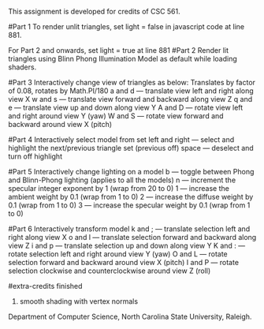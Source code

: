 This assignment is developed for credits of CSC 561.

#Part 1
To render unlit triangles, set light = false in javascript code at line 881.

For Part 2 and onwards, set light = true at line 881
#Part 2
Render lit triangles using Blinn Phong Illumination Model as default while loading shaders.

#Part 3
Interactively change view of triangles as below:
Translates by factor of 0.08, rotates by Math.PI/180
    a and d — translate view left and right along view X
    w and s — translate view forward and backward along view Z
    q and e — translate view up and down along view Y
    A and D — rotate view left and right around view Y (yaw)
    W and S — rotate view forward and backward around view X (pitch)

#Part 4
Interactively select model from set
    left and right — select and highlight the next/previous triangle set (previous off)
    space — deselect and turn off highlight

#Part 5
Interactively change lighting on a model
    b — toggle between Phong and Blinn-Phong lighting (applies to all the models)
    n — increment the specular integer exponent by 1 (wrap from 20 to 0)
    1 — increase the ambient weight by 0.1 (wrap from 1 to 0)
    2 — increase the diffuse weight by 0.1 (wrap from 1 to 0)
    3 — increase the specular weight by 0.1 (wrap from 1 to 0)

#Part 6
Interactively transform model
    k and ; — translate selection left and right along view X
    o and l — translate selection forward and backward along view Z
    i and p — translate selection up and down along view Y
    K and : — rotate selection left and right around view Y (yaw)
    O and L — rotate selection forward and backward around view X (pitch)
    I and P — rotate selection clockwise and counterclockwise around view Z (roll)

#extra-credits finished
1. smooth shading with vertex normals

Department of Computer Science, North Carolina State University, Raleigh.
